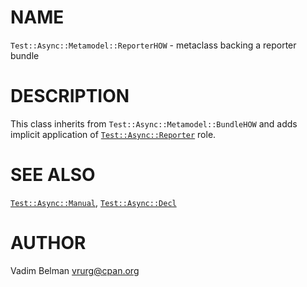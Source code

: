 NAME
====



`Test::Async::Metamodel::ReporterHOW` - metaclass backing a reporter bundle

DESCRIPTION
===========



This class inherits from `Test::Async::Metamodel::BundleHOW` and adds implicit application of [`Test::Async::Reporter`](https://github.com/vrurg/raku-Test-Async/blob/v0.1.901/docs/md/Test/Async/Reporter.md) role.

SEE ALSO
========

[`Test::Async::Manual`](https://github.com/vrurg/raku-Test-Async/blob/v0.1.901/docs/md/Test/Async/Manual.md), [`Test::Async::Decl`](https://github.com/vrurg/raku-Test-Async/blob/v0.1.901/docs/md/Test/Async/Decl.md)

AUTHOR
======

Vadim Belman <vrurg@cpan.org>

